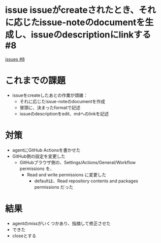 # issue issueがcreateされたとき、それに応じたissue-noteのdocumentを生成し、issueのdescriptionにlinkする #8
[issues #8](https://github.com/cat2151/cat-active-window-logger/issues/8)

# これまでの課題
- issueをcreateしたあとの作業が煩雑：
  - それに応じたissue-noteのdocumentを作成
  - 冒頭に、決まったformatで記述
  - issueのdescriptionをedit、mdへのlinkを記述

# 対策
- agentにGitHub Actionsを書かせた
- GitHub側の設定を変更した
  - GitHubブラウザ側の、Settings/Actions/General/Workflow permissions を、
    - Read and write permissions に変更した
      - defaultは、Read repository contents and packages permissions だった

# 結果
- agentのmissがいくつかあり、指摘して修正させた
- できた
- closeとする
